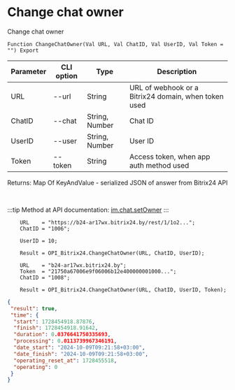 ﻿---
sidebar_position: 10
---

# Change chat owner
 Change chat owner



`Function ChangeChatOwner(Val URL, Val ChatID, Val UserID, Val Token = "") Export`

  | Parameter | CLI option | Type | Description |
  |-|-|-|-|
  | URL | --url | String | URL of webhook or a Bitrix24 domain, when token used |
  | ChatID | --chat | String, Number | Chat ID |
  | UserID | --user | String, Number | User ID |
  | Token | --token | String | Access token, when app auth method used |

  
  Returns:  Map Of KeyAndValue - serialized JSON of answer from Bitrix24 API

<br/>

:::tip
Method at API documentation: [im.chat.setOwner](https://dev.1c-bitrix.ru/learning/course/?COURSE_ID=93&LESSON_ID=12111)
:::
<br/>


```bsl title="Code example"
    URL    = "https://b24-ar17wx.bitrix24.by/rest/1/1o2...";
    ChatID = "1006";

    UserID = 10;

    Result = OPI_Bitrix24.ChangeChatOwner(URL, ChatID, UserID);

    URL    = "b24-ar17wx.bitrix24.by";
    Token  = "21750a67006e9f06006b12e400000001000...";
    ChatID = "1008";

    Result = OPI_Bitrix24.ChangeChatOwner(URL, ChatID, UserID, Token);
```
 



```json title="Result"
{
 "result": true,
 "time": {
  "start": 1728454918.87876,
  "finish": 1728454918.91642,
  "duration": 0.0376641750335693,
  "processing": 0.0113739967346191,
  "date_start": "2024-10-09T09:21:58+03:00",
  "date_finish": "2024-10-09T09:21:58+03:00",
  "operating_reset_at": 1728455518,
  "operating": 0
 }
}
```
